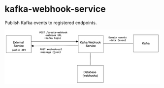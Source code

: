 # kafka-webhook-service
Publish Kafka events to registered endpoints.

![alt text](documentation/architecture.png?raw=true)